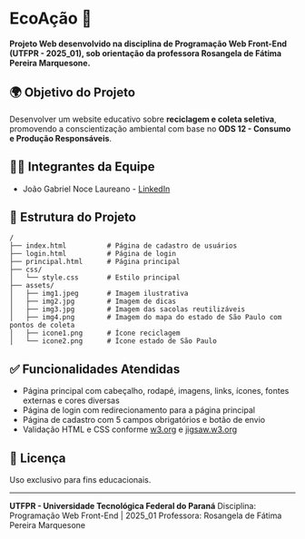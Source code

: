 # EcoAção 🌱

**Projeto Web desenvolvido na disciplina de Programação Web Front-End (UTFPR - 2025_01), sob orientação da professora Rosangela de Fátima Pereira Marquesone.**

## 🌍 Objetivo do Projeto
Desenvolver um website educativo sobre **reciclagem e coleta seletiva**, promovendo a conscientização ambiental com base no **ODS 12 - Consumo e Produção Responsáveis**.

## 👨‍💻 Integrantes da Equipe
- João Gabriel Noce Laureano - [LinkedIn](https://www.linkedin.com/in/jo%C3%A3o-gabriel-noce-laureano-a97127230/)

## 📄 Estrutura do Projeto
```
/
├── index.html          # Página de cadastro de usuários 
├── login.html          # Página de login
├── principal.html      # Página principal
├── css/
│   └── style.css       # Estilo principal
├── assets/
│   ├── img1.jpeg       # Imagem ilustrativa
│   ├── img2.jpg        # Imagem de dicas
│   ├── img3.jpg        # Imagem das sacolas reutilizáveis
│   ├── img4.png        # Imagem do mapa do estado de São Paulo com pontos de coleta
│   ├── icone1.png      # Ícone reciclagem
│   └── icone2.png      # Ícone estado de São Paulo
```

## ✅ Funcionalidades Atendidas
- Página principal com cabeçalho, rodapé, imagens, links, ícones, fontes externas e cores diversas
- Página de login com redirecionamento para a página principal
- Página de cadastro com 5 campos obrigatórios e botão de envio
- Validação HTML e CSS conforme [w3.org](https://validator.w3.org/) e [jigsaw.w3.org](https://jigsaw.w3.org/css-validator/)

## 📌 Licença
Uso exclusivo para fins educacionais.

---
**UTFPR - Universidade Tecnológica Federal do Paraná**
Disciplina: Programação Web Front-End | 2025_01
Professora: Rosangela de Fátima Pereira Marquesone
